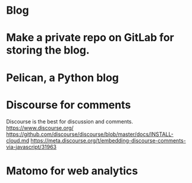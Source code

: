 # Blog

# Make a private repo on GitLab for storing the blog.

# Pelican, a Python blog

# Discourse for comments
Discourse is the best for discussion and comments.
https://www.discourse.org/
https://github.com/discourse/discourse/blob/master/docs/INSTALL-cloud.md
https://meta.discourse.org/t/embedding-discourse-comments-via-javascript/31963

# Matomo for web analytics

